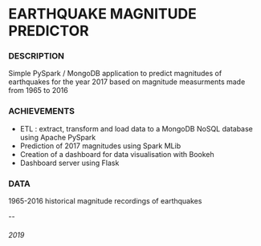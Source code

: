 # EARTHQUAKE MAGNITUDE PREDICTOR



### DESCRIPTION

Simple PySpark / MongoDB application to predict magnitudes of earthquakes for the year 2017 based on magnitude measurments made from 1965 to 2016

### ACHIEVEMENTS

* ETL : extract, transform and load data to a MongoDB NoSQL database using Apache PySpark
* Prediction of 2017 magnitudes using Spark MLib
* Creation of a dashboard for data visualisation with Bookeh
* Dashboard server using Flask

### DATA

1965-2016 historical magnitude recordings of earthquakes


--
###### 2019
